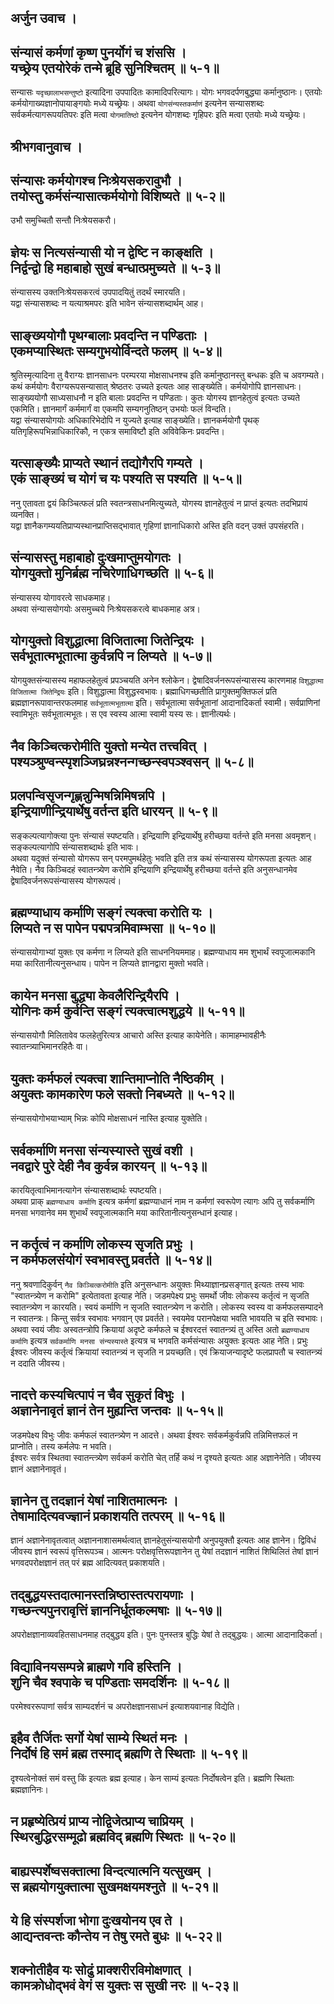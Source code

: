 ## अर्जुन उवाच ।
## संन्यासं कर्मणां कृष्ण पुनर्योगं च शंससि । <br> यच्छ्रेय एतयोरेकं तन्मे ब्रूहि सुनिश्चितम् ॥ ५-१॥
सन्यासः `यदृच्छालाभसन्तुष्टो` इत्यादिना उपपादितः कामादिपरित्यागः। योगः भगवदर्पणबुद्ध्या कर्मानुष्ठानः। एतयोः कर्मयोगाख्यज्ञानोपायाङ्गयोः मध्ये यच्छ्रेयः। अथवा `योगसंन्यस्तकर्माणं` इत्यनेन सन्यासशब्दः सर्वकर्मत्यागरूपयतिपरः इति मत्वा `योगमातिष्ठो` इत्यनेन योगशब्दः गृहिपरः इति मत्वा एतयोः मध्ये यच्छ्रेयः।
## श्रीभगवानुवाच ।
## संन्यासः कर्मयोगश्च निःश्रेयसकरावुभौ । <br> तयोस्तु कर्मसंन्यासात्कर्मयोगो विशिष्यते ॥ ५-२॥
उभौ समुच्चितौ सन्तौ निःश्रेयसकरौ। 
## ज्ञेयः स नित्यसंन्यासी यो न द्वेष्टि न काङ्क्षति । <br> निर्द्वन्द्वो हि महाबाहो सुखं बन्धात्प्रमुच्यते ॥ ५-३॥
संन्यासस्य उक्तनिःश्रेयसकरत्वं उपपादयितुं तदर्थं स्मारयति।   
यद्वा संन्यासशब्दः न यत्याश्रमपरः इति भावेन संन्यासशब्दार्थम् आह।
## साङ्ख्ययोगौ पृथग्बालाः प्रवदन्ति न पण्डिताः । <br> एकमप्यास्थितः सम्यगुभयोर्विन्दते फलम् ॥ ५-४॥
श्रुतिस्मृत्यादिना तु वैराग्यः ज्ञानसाधनः परम्परया मोक्षसाधनश्च इति कर्मानुष्ठानस्तु बन्धकः इति च अवगम्यते। कथं कर्मयोगः वैराग्यरूपसन्यासात् श्रेष्ठतरः उच्यते इत्यतः आह साङ्ख्येति। कर्मयोगोपि ज्ञानसाधनः। साङ्ख्ययोगौ साध्यसाधनौ न इति बालाः प्रवदन्ति न पण्डिताः। कुतः योगस्य ज्ञानहेतुत्वं इत्यतः उच्यते एकमिति। ज्ञानमार्गं कर्ममार्गं वा एकमपि सम्यगनुतिष्ठन् उभयोः फलं विन्दति।   
यद्वा संन्यासयोगयोः अधिकारिभेदोपि न युज्यते इत्याह साङ्ख्येति। ज्ञानकर्मयोगौ पृथक् यतिगृहिरूपभिन्नाधिकारिकौ, न एकत्र समाविष्टौ इति अविवेकिनः प्रवदन्ति। 
## यत्साङ्ख्यैः प्राप्यते स्थानं तद्योगैरपि गम्यते । <br> एकं साङ्ख्यं च योगं च यः पश्यति स पश्यति ॥ ५-५॥
ननु एतावता द्वयं किञ्चित्फलं प्रति स्वतन्त्रसाधनमित्युच्यते, योगस्य ज्ञानहेतुत्वं न प्राप्तं इत्यतः तदभिप्रायं व्यनक्ति।   
यद्वा ज्ञानैकगम्ययतिप्राप्यस्थानप्राप्तिसद्भावात् गृहिणां ज्ञानाधिकारो अस्ति इति वदन् उक्तं उपसंहरति। 
## संन्यासस्तु महाबाहो दुःखमाप्तुमयोगतः । <br> योगयुक्तो मुनिर्ब्रह्म नचिरेणाधिगच्छति ॥ ५-६॥
संन्यासस्य योगावरत्वे साधकमाह।  
अथवा संन्यासयोगयोः असमुच्चये निःश्रेयसकरत्वे बाधकमाह अत्र। 
## योगयुक्तो विशुद्धात्मा विजितात्मा जितेन्द्रियः । <br> सर्वभूतात्मभूतात्मा कुर्वन्नपि न लिप्यते ॥ ५-७॥
योगयुक्तसंन्यासस्य महाफलहेतुत्वं प्रपञ्चयति अनेन श्लोकेन। द्वेषादिवर्जनरूपसंन्यासस्य कारणमाह `विशुद्धात्मा विजितात्मा जितेन्द्रियः` इति। विशुद्धात्मा विशुद्धस्वभावः। ब्रह्माधिगच्छतीति प्रागुक्तमुक्तिफलं प्रति ब्रह्मज्ञानरूपावान्तरफलमाह `सर्वभूतात्मभूतात्मा` इति। सर्वभूतात्मा सर्वभूतानां आदानादिकर्ता स्वामी। सर्वप्राणिनां स्वामिभूतः सर्वभूतात्मभूतः। स एव स्वस्य आत्मा स्वामी यस्य सः। ज्ञानीत्यर्थः।  
## नैव किञ्चित्करोमीति युक्तो मन्येत तत्त्ववित् । <br> पश्यञ्श्रुण्वन्स्पृशञ्जिघ्रन्नश्नन्गच्छन्स्वपञ्श्वसन् ॥ ५-८॥
## प्रलपन्विसृजन्गृह्णन्नुन्मिषन्निमिषन्नपि । <br> इन्द्रियाणीन्द्रियार्थेषु वर्तन्त इति धारयन् ॥ ५-९॥
सङ्कल्पत्यागोक्त्या पुनः संन्यासं स्पष्टयति। इन्द्रियाणि इन्द्रियार्थेषु हरीच्छया वर्तन्ते इति मनसा अवमृशन्। सङ्कल्पत्यागोपि संन्यासशब्दार्थः इति भावः।   
अथवा यदुक्तं संन्यासो योगरूप सन् परमपुमर्थहेतुः भवति इति तत्र कथं संन्यासस्य योगरूपता इत्यतः आह नैवेति। नैव किञ्चिदहं स्वातन्त्र्येण करोमि इन्द्रियाणि इन्द्रियार्थेषु हरीच्छया वर्तन्ते इति अनुसन्धानमेव द्वेषादिवर्जनरूपसंन्यासस्य योगरूपत्वं। 
## ब्रह्मण्याधाय कर्माणि सङ्गं त्यक्त्वा करोति यः । <br> लिप्यते न स पापेन पद्मपत्रमिवाम्भसा ॥ ५-१०॥
संन्यासयोगाभ्यां युक्तः एव कर्मणा न लिप्यते इति साधननियममाह। ब्रह्मण्याधाय मम शुभार्थं स्वपूजात्मकानि मया कारितानीत्यनुसन्धाय। पापेन न लिप्यते ज्ञानद्वारा मुक्तो भवति। 
## कायेन मनसा बुद्ध्या केवलैरिन्द्रियैरपि । <br> योगिनः कर्म कुर्वन्ति सङ्गं त्यक्त्वात्मशुद्धये ॥ ५-११॥
संन्यासयोगौ मिलितावेव फलहेतुरित्यत्र आचारो अस्ति इत्याह कायेनेति। कामाहम्भावहीनैः स्वातन्त्र्याभिमानरहितैः वा।  
## युक्तः कर्मफलं त्यक्त्वा शान्तिमाप्नोति नैष्ठिकीम् । <br> अयुक्तः कामकारेण फले सक्तो निबध्यते ॥ ५-१२॥
संन्यासयोगोभयाभ्याम् भिन्नः कोपि मोक्षसाधनं नास्ति इत्याह युक्तेति। 
## सर्वकर्माणि मनसा संन्यस्यास्ते सुखं वशी । <br> नवद्वारे पुरे देही नैव कुर्वन्न कारयन् ॥ ५-१३॥
कारयितृत्वाभिमानत्यागेन संन्यासशब्दार्थः स्पष्टयति।  
अथवा प्राक् `ब्रह्मण्याधाय कर्माणि` इत्यत्र कर्मणां ब्रह्मण्याधानं नाम न कर्मणां स्वरूपेण त्यागः अपि तु सर्वकर्माणि मनसा भगवानेव मम शुभार्थं स्वपूजात्मकानि मया कारितानीत्यनुसन्धानं इत्याह।
## न कर्तृत्वं न कर्माणि लोकस्य सृजति प्रभुः । <br> न कर्मफलसंयोगं स्वभावस्तु प्रवर्तते ॥ ५-१४॥
ननु श्रवणादिकुर्वन् `नैव किञ्चित्करोमीति` इति अनुसन्धानः अयुक्तः मिथ्याज्ञानप्रसङ्गात् इत्यतः तस्य भावः "स्वातन्त्र्येण न करोमि" इत्येतावता इत्याह नेति। जडमपेक्ष्य प्रभुः समर्थो जीवः लोकस्य कर्तृत्वं न सृजति स्वातन्त्र्येण न कारयति। स्वयं कर्माणि न सृजति स्वातन्त्र्येण न करोति। लोकस्य स्वस्य वा कर्मफलसम्पादने न स्वातन्त्रः। किन्तु सर्वत्र स्वभावः भगवान् एव प्रवर्तते। स्वयमेव परानपेक्षया भवति भावयति च इति स्वभावः। 
अथवा स्वयं जीवः अस्वतन्त्रोपि क्रियायां अदृष्टे कर्मफले च ईश्वरदत्तं स्वातन्त्र्यं तु अस्ति अतो `ब्रह्मण्याधाय कर्माणि` इत्यत्र `सर्वकर्माणि मनसा संन्यस्यास्ते` इत्यत्र च भगवति कर्मसंन्यासः अयुक्तः इत्यतः आह नेति। प्रभुः ईश्वरः जीवस्य कर्तृत्वं क्रियायां स्वातन्त्र्यं न सृजति न प्रयच्छति। एवं क्रियाजन्यादृष्टे फलप्रापतौ च स्वातन्त्र्यं न ददाति जीवस्य। 
## नादत्ते कस्यचित्पापं न चैव सुकृतं विभुः । <br> अज्ञानेनावृतं ज्ञानं तेन मुह्यन्ति जन्तवः ॥ ५-१५॥
जडमपेक्ष्य विभुः जीवः कर्मफलं स्वातन्त्र्येण न आदत्ते। अथवा ईश्वरः सर्वकर्मकुर्वन्नपि तन्निमित्तफलं न प्राप्नोति। तस्य कर्मलेपः न भवति।   
ईश्वरः सर्वत्र स्थितवा स्वातन्त्त्र्येण सर्वकर्म करोति चेत् तर्हि कथं न दृश्यते इत्यतः आह अज्ञानेनेति। जीवस्य ज्ञानं अज्ञानेनावृतं।
## ज्ञानेन तु तदज्ञानं येषां नाशितमात्मनः । <br> तेषामादित्यवज्ज्ञानं प्रकाशयति तत्परम् ॥ ५-१६॥
ज्ञानं अज्ञानेनावृतत्वात् अज्ञाननाशासमर्थत्वात् ज्ञानहेतुसंन्यासयोगौ अनुपयुक्तौ इत्यतः आह ज्ञानेन। द्विविधं जीवस्य ज्ञानं स्वरूपं वृत्तिरूपञ्च। आत्मनः परोक्षवृत्तिरूपज्ञानेन तु येषां तदज्ञानं नाशितं शिथिलितं तेषां ज्ञानं भगवदपरोक्षज्ञानं तत् परं ब्रह्म आदित्यवत् प्रकाशयति। 
## तद्बुद्धयस्तदात्मानस्तन्निष्ठास्तत्परायणाः ।<br> गच्छन्त्यपुनरावृत्तिं ज्ञाननिर्धूतकल्मषाः ॥ ५-१७॥
अपरोक्षज्ञानाव्यवहितसाधनमाह तद्बुद्धय इति। पुनः पुनस्तत्र बुद्धिः येषां ते तद्बुद्धयः। आत्मा आदानादिकर्ता। 
## विद्याविनयसम्पन्ने ब्राह्मणे गवि हस्तिनि ।<br> शुनि चैव श्वपाके च पण्डिताः समदर्शिनः ॥ ५-१८॥
परमेश्वररूपाणां सर्वत्र साम्यदर्शनं च अपरोक्षज्ञानसाधनं इत्याशयवानाह विद्येति। 
## इहैव तैर्जितः सर्गो येषां साम्ये स्थितं मनः ।<br> निर्दोषं हि समं ब्रह्म तस्माद् ब्रह्मणि ते स्थिताः ॥ ५-१९॥
दृश्यत्वेनोक्तं समं वस्तु किं इत्यतः ब्रह्म इत्याह। केन साम्यं इत्यतः निर्दोषत्वेन इति। ब्रह्मणि स्थिताः ब्रह्मज्ञानिनः। 
## न प्रहृष्येत्प्रियं प्राप्य नोद्विजेत्प्राप्य चाप्रियम् ।<br> स्थिरबुद्धिरसम्मूढो ब्रह्मविद् ब्रह्मणि स्थितः ॥ ५-२०॥

## बाह्यस्पर्शेष्वसक्तात्मा विन्दत्यात्मनि यत्सुखम् ।<br> स ब्रह्मयोगयुक्तात्मा सुखमक्षयमश्नुते ॥ ५-२१॥

## ये हि संस्पर्शजा भोगा दुःखयोनय एव ते ।<br> आद्यन्तवन्तः कौन्तेय न तेषु रमते बुधः ॥ ५-२२॥

## शक्नोतीहैव यः सोढुं प्राक्शरीरविमोक्षणात् ।<br> कामक्रोधोद्भवं वेगं स युक्तः स सुखी नरः ॥ ५-२३॥
